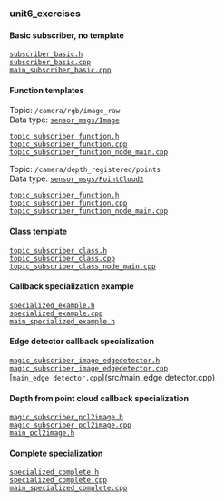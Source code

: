 ### unit6_exercises

#### Basic subscriber, no template

[`subscriber_basic.h`](include/unit6_exercises/subscriber_basic.h)  
[`subscriber_basic.cpp`](src/subscriber_basic.cpp)  
[`main_subscriber_basic.cpp`](src/main_subscriber_basic.cpp)  

#### Function templates

Topic: `/camera/rgb/image_raw`  
Data type: [`sensor_msgs/Image`](https://docs.ros.org/en/noetic/api/sensor_msgs/html/msg/Image.html)  

[`topic_subscriber_function.h`](include/unit6_exercises/topic_subscriber_function.h)  
[`topic_subscriber_function.cpp`](src/topic_subscriber_function.cpp)  
[`topic_subscriber_function_node_main.cpp`](src/topic_subscriber_function_node_main.cpp)  

Topic: `/camera/depth_registered/points`  
Data type: [`sensor_msgs/PointCloud2`](https://docs.ros.org/en/melodic/api/sensor_msgs/html/msg/PointCloud2.html)  

[`topic_subscriber_function.h`](include/unit6_exercises/topic_subscriber_function.h)  
[`topic_subscriber_function.cpp`](src/topic_subscriber_function.cpp)  
[`topic_subscriber_function_node_main.cpp`](src/topic_subscriber_function_node_main.cpp)  


#### Class template

[`topic_subscriber_class.h`](include/unit6_exercises/topic_subscriber_class.h)  
[`topic_subscriber_class.cpp`](src/topic_subscriber_class.cpp)  
[`topic_subscriber_class_node_main.cpp`](src/topic_subscriber_class_node_main.cpp)  

#### Callback specialization example

[`specialized_example.h`](include/unit6_exercises/specialized_example.h)  
[`specialized_example.cpp`](src/specialized_example.cpp)  
[`main_specialized_example.h`](src/main_specialized_example.cpp)  

#### Edge detector callback specialization

[`magic_subscriber_image_edgedetector.h`](include/unit6_exercises/magic_subscriber_image_edgedetector.h)  
[`magic_subscriber_image_edgedetector.cpp`](src/magic_subscriber_image_edgedetector.cpp)  
[`main_edge detector.cpp`](src/main_edge detector.cpp)  

#### Depth from point cloud callback specialization

[`magic_subscriber_pcl2image.h`](include/unit6_exercises/magic_subscriber_pcl2image.h)  
[`magic_subscriber_pcl2image.cpp`](src/magic_subscriber_pcl2image.cpp)  
[`main_pcl2image.h`](src/main_pcl2image.h)  

#### Complete specialization

[`specialized_complete.h`](include/unit6_exercises/specialized_complete.h)  
[`specialized_complete.cpp`](src/specialized_complete.cpp)  
[`main_specialized_complete.cpp`](src/main_specialized_complete.cpp)  
